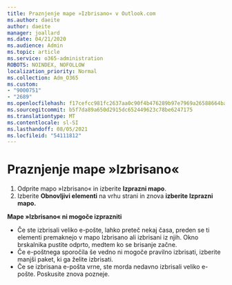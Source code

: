 ```yaml
---
title: Praznjenje mape »Izbrisano« v Outlook.com
ms.author: daeite
author: daeite
manager: joallard
ms.date: 04/21/2020
ms.audience: Admin
ms.topic: article
ms.service: o365-administration
ROBOTS: NOINDEX, NOFOLLOW
localization_priority: Normal
ms.collection: Adm_O365
ms.custom:
- "9000751"
- "2689"
ms.openlocfilehash: f17cefcc981fc2637aa0c90f4b476289b97e7969a26588664baf67485daf5d5b
ms.sourcegitcommit: b5f7da89a650d2915dc652449623c78be6247175
ms.translationtype: MT
ms.contentlocale: sl-SI
ms.lasthandoff: 08/05/2021
ms.locfileid: "54111812"
---
```

# <a name="empty-the-deleted-items-folder"></a>Praznjenje mape »Izbrisano«

1. Odprite mapo »Izbrisano« in izberite **Izprazni mapo**.
2. Izberite **Obnovljivi elementi** na vrhu strani in znova **izberite Izprazni mapo.**

**Mape »Izbrisano« ni mogoče izprazniti**

- Če ste izbrisali veliko e-pošte, lahko preteč nekaj časa, preden se ti elementi premaknejo v mapo Izbrisano ali izbrisani iz njih. Okno brskalnika pustite odprto, medtem ko se brisanje začne.
- Če e-poštnega sporočila še vedno ni mogoče pravilno izbrisati, izberite manjši paket, ki ga želite izbrisati.
- Če se izbrisana e-pošta vrne, ste morda nedavno izbrisali veliko e-pošte. Poskusite znova pozneje.
